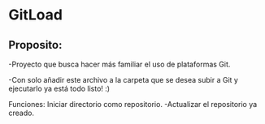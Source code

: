 <h1>GitLoad </h1>

<h2>Proposito:</h2>
<p>-Proyecto que busca hacer más familiar el uso de plataformas Git.</p>
<p>-Con solo añadir este archivo a la carpeta que se desea subir a Git y ejecutarlo ya está todo listo! :)</p>

Funciones:
Iniciar directorio como repositorio.
-Actualizar el repositorio ya creado.